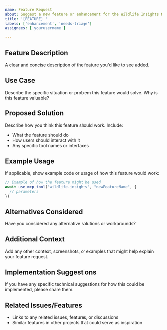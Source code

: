 ```yaml
---
name: Feature Request
about: Suggest a new feature or enhancement for the Wildlife Insights MCP Server
title: '[FEATURE] '
labels: ['enhancement', 'needs-triage']
assignees: ['yourusername']

---
```


## Feature Description
A clear and concise description of the feature you'd like to see added.

## Use Case
Describe the specific situation or problem this feature would solve. Why is this feature valuable?

## Proposed Solution
Describe how you think this feature should work. Include:
- What the feature should do
- How users should interact with it
- Any specific tool names or interfaces

## Example Usage
If applicable, show example code or usage of how this feature would work:

```javascript
// Example of how the feature might be used
await use_mcp_tool("wildlife-insights", "newFeatureName", {
  // parameters
})
```

## Alternatives Considered
Have you considered any alternative solutions or workarounds?

## Additional Context
Add any other context, screenshots, or examples that might help explain your feature request.

## Implementation Suggestions
If you have any specific technical suggestions for how this could be implemented, please share them.

## Related Issues/Features
- Links to any related issues, features, or discussions
- Similar features in other projects that could serve as inspiration
